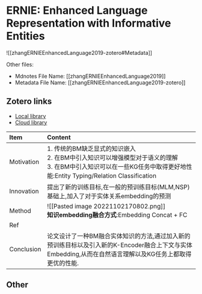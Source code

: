 # ERNIE: Enhanced Language Representation with Informative Entities

![[zhangERNIEEnhancedLanguage2019-zotero#Metadata]]

Other files:

- Mdnotes File Name: [[zhangERNIEEnhancedLanguage2019]]
- Metadata File Name: [[zhangERNIEEnhancedLanguage2019-zotero]]

## Zotero links

- [Local library](zotero://select/items/1_WQSZAQXY)
- [Cloud library](http://zotero.org/users/8603990/items/WQSZAQXY)

|  **Item**    |  **Content**                                                                                                                                                                                                                         |
|:-------------|:-------------------------------------------------------------------------------------------------------------------------------------------------------------------------------------------------------------------------------------|
|  Motivation  |  1. 传统的BM缺乏显式的知识嵌入<div>2. 在BM中引入知识可以增强模型对于语义的理解</div><div>3. 在BM中引入知识可以在一些KG任务中取得更好地性能:Entity Typing/Relation Classification</div>                                                                                                   |
|  Innovation  |  提出了新的训练目标,在一般的预训练目标(MLM,NSP)基础上,加入了对于实体关系embedding的预测                                                                                                                                                                               |
|  Method      |  ![[Pasted image 20221102170802.png]]                                                                                                                                      <div>**知识embedding融合方式**:Embedding Concat + FC</div>      |
|  Ref         |                                                                                                                                                                                                                                      |
|  Conclusion  | 论文设计了一种BM融合实体知识的方法,通过加入新的预训练目标以及引入新的K-Encoder融合上下文与实体Embedding,从而在自然语言理解以及KG任务上都取得更优的性能.                                                                                                                                             |

## Other
